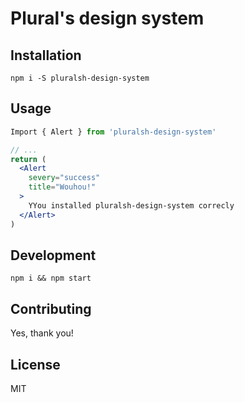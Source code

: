 # Plural's design system

## Installation

`npm i -S pluralsh-design-system`

## Usage

```jsx
Import { Alert } from 'pluralsh-design-system'

// ...
return (
  <Alert
    severy="success"
    title="Wouhou!"
  >
    YYou installed pluralsh-design-system correcly
  </Alert>
)
```

## Development

`npm i && npm start`

## Contributing

Yes, thank you!

## License

MIT
